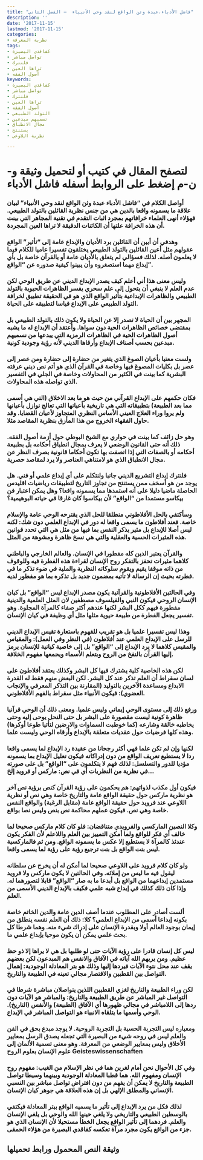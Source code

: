 ```yaml
---
title: "فاشل الأدباء،عبدة وثن الواقع لنقد وحي الأنبياء  – الفصل الثاني"
description: ''
date: '2017-11-15'
lastmod: '2017-11-15'
categories:
- نظرية المعرفة
tags:
- كفاقدي البصيرة
- تواصل مباشر
- فلنترك
- تراها العين
- أصول الفقه
keywords:
- كفاقدي البصيرة
- تواصل مباشر
- فلنترك
- تراها العين
- أصول الفقه
- التولد الطبيعي
- نسميهم مبدعين
- مجال الانطباق
- يستنتج
- نظرية اللاوعي

---
```

# **لتصفح المقال في كتيب أو لتحميل وثيقة و-ن-م إضغط على الروابط أسفله** **فاشل الأدباء**

### أواصل الكلام في “فاشل الأدباء عبدة وثن الواقع لنقد وحي الأنبياء” لبيان علاقة ما يسمونه واقعا بالدين هي من جنس نظرية القائلين بالتولد الطبيعي. فهؤلاء أنهى العلماء خرافاتهم بمجرد اثبات التقدم في تقنية المجاهر التي بينت أن هذه الخرافة علتها أن الكائنات الدقيقة لا تراها العين المجردة.

### وهدفي أن أبين أن القائلين برد الأديان والإبداع عامة إلى “تأثير” الواقع عقولهم مثل أعين القائلين بالتولد الطبيعي يختلقون تفسيرا عاميا للكلام فيما لا يعلمون أصله. لذلك فسؤالي لم يتعلق بالأديان عامة أو بالقرآن خاصة بل بأي إبداع مهما استصغروه وأن يبينوا كيفية صدوره عن “الواقع”.

### وليس معنى هذا أني أعلم كيف يصدر الإبداع الديني عن طريق الوحي لكن عدم العلم لا ينبغي أن يتحول إلى علم سحري يفسر الظاهرات الحيوية بالتولد الطبيعي والظاهرات الإبداعية بتأثير الواقع الذي هو في الحقيقة تطبيق لخرافة التولد الطبيعي على الإبداع قياسا لتطبيقه على الحياة.

### المجهر بين أن الحياة لا تصدر إلا عن الحياة ولا يكون ذلك بالتولد الطبيعي بل بمقتضى خصائص الظاهرات الحية دون سواها. وأعتقد أن الإبداع له ما يشبه أصول الظاهرات الحية في الظاهرات الرمزية التي يبدعها من نسميهم مبدعين بحسب أصناف الإبداع وأرقاها الديني لأنه رؤية وجودية كونية.

### ولست معنيا بأعيان الصوغ الذي يتغير من حضارة إلى حضارة ومن عصر إلى عصر بل بكليات المصوغ فيها وخاصة في القرآن الذي هو أتم نص ديني عرفته البشرية كما بينت في الكثير من المحاولات وخاصة في الجلي في التفسير الذي تواصله هذه المحاولات.

### فكان حكمهم على الإبداع القرآني من حيث هو ما بعد الاخلاق (التي هي أسمى مما بعد الطبيعة) بتطبيقاته التي هي تاريخية بأعيانها التي تعالج نوازل بأعيانها ولم يروا وراء العلاج العيني الأساس النظري المتجاوز لأعيان القضايا. وقد حاول الفقهاء الخروج من هذا المأزق بنظرية المقاصد مثلا.

### وهو حل زائف كما بينت في حواري مع الشيخ البوطي حول أزمة أصول الفقه. ذلك أنه حتى القانون الوضعي لا يعرف بمجال انطباق أحكامه بل بطبيعة أحكامه أو بالصفات التي إذا اتصفت بها تكون أحكاما قانونية بصرف النظر عن مجال الانطباق الذي هو لامتناهي العناصر ولا يرد لمقاصد حصرية.

### فلنترك إبداع التشريع الديني جانبا ولنتكلم على أي إبداع علمي أو فني. هل يوجد من هو أسخف ممن يستنتج من تجاوز التاريخ لتطبيقات رياضيات اقليدس الحاصلة ماضيا دليلا على أنه استمدها مما يسمونه واقعا؟ وهل يمكن اعتبار فن بيكاسو مستمدا من “الواقع” لأن بيكاسوا كان غارقا في حياته البوهيمية؟

### وسأكتفي بالحل الأفلاطوني منطلقا للحل الذي يقترحه الوحي عامة والإسلام خاصة. فعند أفلاطون ما يسمى واقعا له دور في الإبداع العلمي دون شك: لكنه ليس أصلا للإبداع بل مثير يذكر النفس بما فيها من مثل هي التي تحدد قوانين هذه المثيرات الحسية والعقلية والتي هي نسخ ظاهرة ومشوهة من المثل.

### والقرآن يعتبر الدين كله مفطورا في الإنسان. والعالم الخارجي والباطني كلاهما مثيرات تحفز بالتفكر روح الإنسان لقراءة هذه الفطرة فيه وللوقوف من ذاته موقفا يقيم ويقوم سلوكاته النظرية والملية في ضوء تذكر ما في فطرته بحيث إن الرسالة لا تأتيه بمضمون جديد بل تذكره بما هو مفطور لديه.

### وفي الحالتين الأفلاطونية والقرآنية يكون مصدر الإبداع ليس “الواقع” بل كيان الإنسان الروحي فيكون النبي والفيلسوف مصطفين لان المثل العلمية والدينية مفطورة فيهم ككل البشر لكنها عندهم أكثر صفاء كالمرآة المجلوة. وهو تفسير يجعل الفطرة من طبيعة حيوية مثلها مثل أي وظيفة في كيان الإنسان.

### وهذا ليس تفسيرا علميا بل هو تقريب للفهوم باستعارة تقيس الإبداع الديني للرسل على الإبداع العلمي عند أفلاطون (في النظر وفي العمل): والمقياس والمقيس كلاهما لا يرد الإبداع إلى “الواقع” بل إلى خاصية كيانية للإنسان يرمز إليها القرآن بالنفخ من الروح وبتعلم الأسماء ويجمعها مفهوم الخلافة.

### لكن هذه الخاصية كلية يشترك فيها كل البشر وكذلك يعتقد أفلاطون على لسان سقراط أن العلم تذكر عند كل البشر. لكن البعض منهم فقط له القدرة الابداع ومساعدة الآخرين بالتوليد (المقارنة بين التذكر المعرفي والإنجاب العضوي): فيكون الأنبياء مثل سقراط بالفهم الأفلاطوني.

### ورفع ذلك إلى مستوى الوحي إيماني وليس علميا. ومعنى ذلك أن الوحي قرآنيا ظاهرة كونية ليست مقصورة على البشر بل حتى النحل يوحى إليه وحتى يخاطبه خالقة وشارعه (كما خوطبت السماوات والارضين لتأتيا طوعا أوكرها) وهذه كلها فرضيات حول عقديات متعلقة بالإبداع وأرقاه الوحي وليست علما.

### لكنها وإن لم تكن علما فهي أكثر رجحانا من عقيدة رد الإبداع لما يسمى واقعا ردا لا يستطيع تعريف الواقع من دون إدراكاته فيكون تعليل الإبداع بما يسمونه مؤديا للدور والتسلسل: لذلك فهم لا يتكلمون على “الواقع” بل على صورته في نظرية من النظريات أي في نص: ماركس أو فرويد إلخ…

### فيكون أول مكذب لذواتهم: هم يحكمون على رؤية القرآن كنص برؤية نص آخر هو نظرية ماركس حول حقيقة الواقع عامة والتاريخ خاصة وهي نص أو نظرية اللاوعي عند فرويد حول حقيقة الواقع عامة (مقابل الرغبة) والواقع النفس خاصة وهي نص. فيكون عملهم محاكمة نص بنص وليس نصا بواقع.

### وكلا النصين الماركسي والفرويدي متناقضان: فلو كان كلام ماركس صحيحا لما خالف أي فكر للواقع ولما أمكن التمييز بين العلم واللاعلم لأن الفكر يكون عندئذ كالمرآة لا يستطيع إلا عكس ما يسمونه الواقع. ومن ثم فالماركسية ليس بنت الواقع بل بنت ترجيع رؤية على رؤية لما يسمى واقعا.

### ولو كان كلام فرويد على اللاوعي صحيحا لما أمكن له أن يخرج عن سلطانه ليقول فيه ما ليس من إملائه. وفي الحالتين لا يكون ماركس ولا فرويد مستمدين إبداعهما من الواقع بل أبدعا ما به صار “الواقع” قابلا لتصورهما له. وإذا كان ذلك كذلك في إبداع شبه علمي فكيف بالإبداع الديني الأسمى من العلم.

### ألست أصادر على المطلوب عندما أصف الدين عامة والدين الخاتم خاصة بكونه إبداعا أسمى من الإبداع العلمي؟ كلا: ذلك أن العلم نفسه ينطلق من إيمان بوجود العالم أولا وبقدرة الإنسان على إدراك شيء منه. وهما شرطا كل بحث علمي يمكن أن يكون موحيا بإبداع علمي ما.

### ليس كل إنسان قادرا على رؤية الآيات حتى لو طلبها بل هي لا يراها إلا ذو حظ عظيم. ومن يريهم الله آياته في الآفاق والانفس هم المبدعون لكن بعضهم يقف عند محل نتوء الآيات فيردها إليها وذلك هو بتر المعادلة الوجودية: إهمال التواصل بين القطبين والاقتصار مجالي تعينه في الطبيعة والتاريخ.

### لكن وراء الطبيعة والتاريخ لغزي القطبين اللذين يتواصلان مباشرة شرطا في التواصل غير المباشر عن طريق الطبيعة والتاريخ: والمباشر هو الآيات دون ردها إلى اللامباشر في مجالي ظهورها أي الآفاق (الطبيعة) والأنفس (التاريخ). الوحي وأسمها ما يتلقاه الانبياء هو التواصل المباشر في الإبداع.

### ومعياره ليس التجربة الحسية بل التجربة الروحية. لا يوجد مبدع بحق في الفن والعلم ليس في روحه شيء من البصيرة التي تجعله يصدق الرسل بمعايير الأخلاق وليس بمعايير الوضعي من المعرفة. وهو معنى تسمية الألمان إلى علوم الإنسان بعلوم الروح Geisteswissenschaften

### وفي كل الأحوال نحن أمام لغرين هما في نظر الإسلام من الغيب: مفهوم روح الإنسان ومفهوم الله. هما قطبا المعادلة الوجودية وبينهما وسيطا تواصل الطبيعة والتاريخ لا يمكن أن يفهم من دون افتراض تواصل مباشر بين النسبي الإنساني والمطلق الإلهي بل إن هذه العلاقة هي جوهر كيان الإنسان.

### لذلك فكل من يرد الإبداع إلى تأثير ما يسميه الواقع ببتر المعادلة فيكتفي بالوسطين الطبيعي والتاريخي ولا يلغي حينها الله والوحي بل يلغي الإنسان والعلم. فردهما إلى تأثير الواقع يجعل الخطأ مستحيلا لأن الإنسان الذي هو جزء من الواقع يكون مجرد مرآة تعكسه كفاقدي البصيرة من هؤلاء الحمقى.

## وثيقة النص المحمول ورابط تحميلها

###